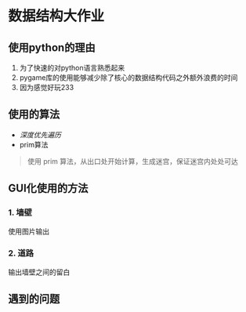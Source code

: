 # 数据结构大作业
## 使用python的理由
1. 为了快速的对python语言熟悉起来
2. pygame库的使用能够减少除了核心的数据结构代码之外额外浪费的时间
3. 因为感觉好玩233
## 使用的算法
* _深度优先遍历_
* prim算法
 > 使用 prim 算法，从出口处开始计算，生成迷宫，保证迷宫内处处可达
## GUI化使用的方法
### 1. 墙壁
使用图片输出
### 2. 道路
输出墙壁之间的留白
## 遇到的问题
